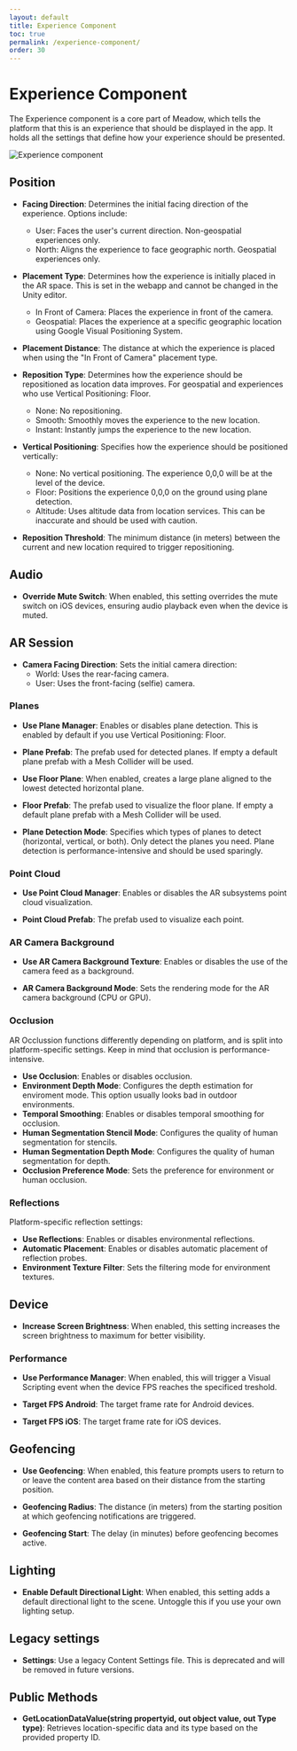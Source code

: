 ```yaml
---
layout: default
title: Experience Component
toc: true
permalink: /experience-component/
order: 30
---
```


# Experience Component

The Experience component is a core part of Meadow, which tells the platform that this is an experience that should be displayed in the app. It holds all the settings that define how your experience should be presented.

![Experience component](../images/experience-component.webp)

## Position

- **Facing Direction**: Determines the initial facing direction of the experience. Options include:
  - User: Faces the user's current direction. Non-geospatial experiences only.
  - North: Aligns the experience to face geographic north. Geospatial experiences only.

- **Placement Type**: Determines how the experience is initially placed in the AR space. This is set in the webapp and cannot be changed in the Unity editor.
  - In Front of Camera: Places the experience in front of the camera.
  - Geospatial: Places the experience at a specific geographic location using Google Visual Positioning System.

- **Placement Distance**: The distance at which the experience is placed when using the "In Front of Camera" placement type.

- **Reposition Type**: Determines how the experience should be repositioned as location data improves. For geospatial and experiences who use Vertical Positioning: Floor.
    - None: No repositioning.
    - Smooth: Smoothly moves the experience to the new location.
    - Instant: Instantly jumps the experience to the new location.

- **Vertical Positioning**: Specifies how the experience should be positioned vertically:
  - None: No vertical positioning. The experience 0,0,0 will be at the level of the device. 
  - Floor: Positions the experience 0,0,0 on the ground using plane detection.
  - Altitude: Uses altitude data from location services. This can be inaccurate and should be used with caution.

- **Reposition Threshold**: The minimum distance (in meters) between the current and new location required to trigger repositioning.

## Audio

- **Override Mute Switch**: When enabled, this setting overrides the mute switch on iOS devices, ensuring audio playback even when the device is muted.

## AR Session

- **Camera Facing Direction**: Sets the initial camera direction:
  - World: Uses the rear-facing camera.
  - User: Uses the front-facing (selfie) camera.

### Planes

- **Use Plane Manager**: Enables or disables plane detection. This is enabled by default if you use Vertical Positioning: Floor.

- **Plane Prefab**: The prefab used for detected planes. If empty a default plane prefab with a Mesh Collider will be used.

- **Use Floor Plane**: When enabled, creates a large plane aligned to the lowest detected horizontal plane.

- **Floor Prefab**: The prefab used to visualize the floor plane. If empty a default plane prefab with a Mesh Collider will be used.

- **Plane Detection Mode**: Specifies which types of planes to detect (horizontal, vertical, or both). Only detect the planes you need. Plane detection is performance-intensive and should be used sparingly.

### Point Cloud

- **Use Point Cloud Manager**: Enables or disables the AR subsystems point cloud visualization.

- **Point Cloud Prefab**: The prefab used to visualize each point.

### AR Camera Background

- **Use AR Camera Background Texture**: Enables or disables the use of the camera feed as a background.

- **AR Camera Background Mode**: Sets the rendering mode for the AR camera background (CPU or GPU).

### Occlusion

AR Occlussion functions differently depending on platform, and is split into platform-specific settings. Keep in mind that occlusion is performance-intensive.

- **Use Occlusion**: Enables or disables occlusion.
- **Environment Depth Mode**: Configures the depth estimation for enviroment mode. This option usually looks bad in outdoor environments.
- **Temporal Smoothing**: Enables or disables temporal smoothing for occlusion.
- **Human Segmentation Stencil Mode**: Configures the quality of human segmentation for stencils.
- **Human Segmentation Depth Mode**: Configures the quality of human segmentation for depth.
- **Occlusion Preference Mode**: Sets the preference for environment or human occlusion.

### Reflections

Platform-specific reflection settings:

- **Use Reflections**: Enables or disables environmental reflections.
- **Automatic Placement**: Enables or disables automatic placement of reflection probes.
- **Environment Texture Filter**: Sets the filtering mode for environment textures.


## Device

- **Increase Screen Brightness**: When enabled, this setting increases the screen brightness to maximum for better visibility.

### Performance

- **Use Performance Manager**: When enabled, this will trigger a Visual Scripting event when the device FPS reaches the specificed treshold.

- **Target FPS Android**: The target frame rate for Android devices.

- **Target FPS iOS**: The target frame rate for iOS devices.

## Geofencing

- **Use Geofencing**: When enabled, this feature prompts users to return to or leave the content area based on their distance from the starting position.

- **Geofencing Radius**: The distance (in meters) from the starting position at which geofencing notifications are triggered.

- **Geofencing Start**: The delay (in minutes) before geofencing becomes active.

## Lighting

- **Enable Default Directional Light**: When enabled, this setting adds a default directional light to the scene. Untoggle this if you use your own lighting setup.

## Legacy settings

- **Settings**: Use a legacy Content Settings file. This is deprecated and will be removed in future versions.

## Public Methods

- **GetLocationDataValue(string propertyid, out object value, out Type type)**: Retrieves location-specific data and its type based on the provided property ID.